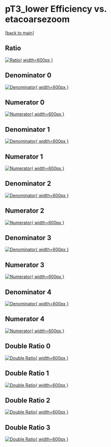 # pT3_lower Efficiency vs. etacoarsezoom

[[back to main](./)]



## Ratio

[![Ratio](../mtv/var/pT3_lower_loweta_0_0_eff_etacoarsezoom.png){ width=600px }](../mtv/var/pT3_lower_loweta_0_0_eff_etacoarsezoom.pdf)

## Denominator 0

[![Denominator](../mtv/den/pT3_lower_loweta_0_0_eff_etacoarsezoom_den0.png){ width=600px }](../mtv/den/pT3_lower_loweta_0_0_eff_etacoarsezoom_den0.pdf)

## Numerator 0

[![Numerator](../mtv/num/pT3_lower_loweta_0_0_eff_etacoarsezoom_num0.png){ width=600px }](../mtv/num/pT3_lower_loweta_0_0_eff_etacoarsezoom_num0.pdf)

## Denominator 1

[![Denominator](../mtv/den/pT3_lower_loweta_0_0_eff_etacoarsezoom_den1.png){ width=600px }](../mtv/den/pT3_lower_loweta_0_0_eff_etacoarsezoom_den1.pdf)

## Numerator 1

[![Numerator](../mtv/num/pT3_lower_loweta_0_0_eff_etacoarsezoom_num1.png){ width=600px }](../mtv/num/pT3_lower_loweta_0_0_eff_etacoarsezoom_num1.pdf)

## Denominator 2

[![Denominator](../mtv/den/pT3_lower_loweta_0_0_eff_etacoarsezoom_den2.png){ width=600px }](../mtv/den/pT3_lower_loweta_0_0_eff_etacoarsezoom_den2.pdf)

## Numerator 2

[![Numerator](../mtv/num/pT3_lower_loweta_0_0_eff_etacoarsezoom_num2.png){ width=600px }](../mtv/num/pT3_lower_loweta_0_0_eff_etacoarsezoom_num2.pdf)

## Denominator 3

[![Denominator](../mtv/den/pT3_lower_loweta_0_0_eff_etacoarsezoom_den3.png){ width=600px }](../mtv/den/pT3_lower_loweta_0_0_eff_etacoarsezoom_den3.pdf)

## Numerator 3

[![Numerator](../mtv/num/pT3_lower_loweta_0_0_eff_etacoarsezoom_num3.png){ width=600px }](../mtv/num/pT3_lower_loweta_0_0_eff_etacoarsezoom_num3.pdf)

## Denominator 4

[![Denominator](../mtv/den/pT3_lower_loweta_0_0_eff_etacoarsezoom_den4.png){ width=600px }](../mtv/den/pT3_lower_loweta_0_0_eff_etacoarsezoom_den4.pdf)

## Numerator 4

[![Numerator](../mtv/num/pT3_lower_loweta_0_0_eff_etacoarsezoom_num4.png){ width=600px }](../mtv/num/pT3_lower_loweta_0_0_eff_etacoarsezoom_num4.pdf)

## Double Ratio 0

[![Double Ratio](../mtv/ratio/pT3_lower_loweta_0_0_eff_etacoarsezoom_ratio0.png){ width=600px }](../mtv/ratio/pT3_lower_loweta_0_0_eff_etacoarsezoom_ratio0.pdf)

## Double Ratio 1

[![Double Ratio](../mtv/ratio/pT3_lower_loweta_0_0_eff_etacoarsezoom_ratio1.png){ width=600px }](../mtv/ratio/pT3_lower_loweta_0_0_eff_etacoarsezoom_ratio1.pdf)

## Double Ratio 2

[![Double Ratio](../mtv/ratio/pT3_lower_loweta_0_0_eff_etacoarsezoom_ratio2.png){ width=600px }](../mtv/ratio/pT3_lower_loweta_0_0_eff_etacoarsezoom_ratio2.pdf)

## Double Ratio 3

[![Double Ratio](../mtv/ratio/pT3_lower_loweta_0_0_eff_etacoarsezoom_ratio3.png){ width=600px }](../mtv/ratio/pT3_lower_loweta_0_0_eff_etacoarsezoom_ratio3.pdf)

